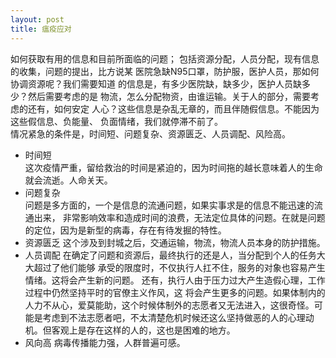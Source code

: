```yaml
---
layout: post
title: 瘟疫应对
---
```

如何获取有用的信息和目前所面临的问题；
包括资源分配，人员分配，现有信息的收集，问题的提出，比方说某
医院急缺N95口罩，防护服，医护人员，那如何协调资源呢？我们需要知道
的信息是，有多少医院缺，缺多少，医护人员缺多少？然后需要考虑的是
物流，怎么分配物资，由谁运输。关于人的部分，需要考虑的还有，如何安定
人心？这些信息是杂乱无章的，而且伴随假信息。不能因为这些假信息、负能量、
负面情绪，我们就停滞不前了。  
情况紧急的条件是，时间短、问题复杂、资源匮乏、人员调配、风险高。
- 时间短  
这次疫情严重，留给救治的时间是紧迫的，因为时间拖的越长意味着人的生命
就会流逝。人命关天。
- 问题复杂  
问题是多方面的，一个是信息的流通问题，如果实事求是的信息不能迅速的流通出来，
非常影响效率和造成时间的浪费，无法定位具体的问题。在就是问题的定位，因为是新型的病毒，存在有待发掘的特性。
- 资源匮乏
这个涉及到封城之后，交通运输，物流，物流人员本身的防护措施。
- 人员调配
在确定了问题和资源后，最终执行的还是人，当分配到个人的任务大大超过了他们能够
承受的限度时，不仅执行人扛不住，服务的对象也容易产生情绪。这将会产生新的问题。
还有，执行人由于压力过大产生造假心理，工作过程中仍然坚持平时的官僚主义作风，这
将会产生更多的问题。如果体制内的人力不从心，爱莫能助，这个时候体制外的志愿者又无法进入，这很奇怪。可能是考虑到不法志愿者吧，不太清楚危机时候还这么坚持做恶的人的心理动机。但客观上是存在这样的人的，这也是困难的地方。
- 风向高
病毒传播能力强，人群普遍可感。

